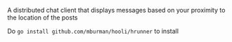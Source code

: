 A distributed chat client that displays messages based on your proximity to the location of the posts

Do ```go install github.com/mburman/hooli/hrunner``` to install
